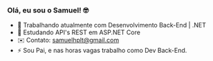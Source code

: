 ### Olá, eu sou o Samuel! 🤓

- 🔭 Trabalhando atualmente com Desenvolvimento Back-End | .NET
- 🌱 Estudando API's REST em ASP.NET Core
- ✉️ Contato: samuelhplt@gmail.com
- ⚡ Sou Pai, e nas horas vagas trabalho como Dev Back-End.

